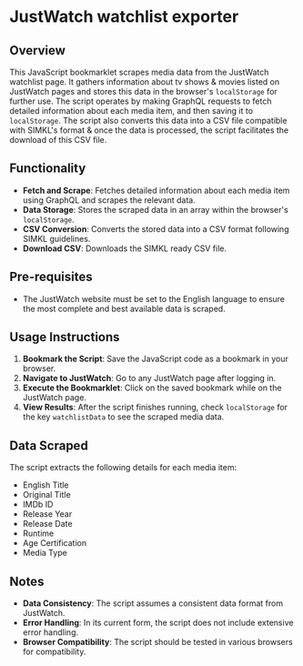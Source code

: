 # JustWatch watchlist exporter

## Overview
This JavaScript bookmarklet scrapes media data from the JustWatch watchlist page. It gathers information about tv shows & movies listed on JustWatch pages and stores this data in the browser's `localStorage` for further use. The script operates by making GraphQL requests to fetch detailed information about each media item, and then saving it to `localStorage`. The script also converts this data into a CSV file compatible with SIMKL's format & once the data is processed, the script facilitates the download of this CSV file.

## Functionality
- **Fetch and Scrape**: Fetches detailed information about each media item using GraphQL and scrapes the relevant data.
- **Data Storage**: Stores the scraped data in an array within the browser's `localStorage`.
- **CSV Conversion**: Converts the stored data into a CSV format following SIMKL guidelines.
- **Download CSV**: Downloads the SIMKL ready CSV file.

## Pre-requisites
- The JustWatch website must be set to the English language to ensure the most complete and best available data is scraped.

## Usage Instructions
1. **Bookmark the Script**: Save the JavaScript code as a bookmark in your browser.
2. **Navigate to JustWatch**: Go to any JustWatch page after logging in.
3. **Execute the Bookmarklet**: Click on the saved bookmark while on the JustWatch page.
4. **View Results**: After the script finishes running, check `localStorage` for the key `watchlistData` to see the scraped media data.

## Data Scraped
The script extracts the following details for each media item:
- English Title
- Original Title
- IMDb ID
- Release Year
- Release Date
- Runtime
- Age Certification
- Media Type

## Notes
- **Data Consistency**: The script assumes a consistent data format from JustWatch.
- **Error Handling**: In its current form, the script does not include extensive error handling.
- **Browser Compatibility**: The script should be tested in various browsers for compatibility.
